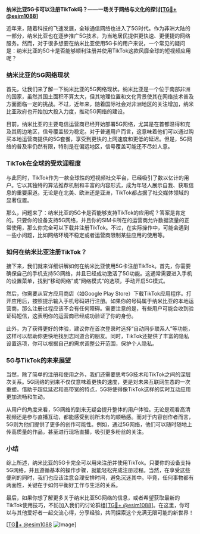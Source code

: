 **纳米比亚5G卡可以注册TikTok吗？——一场关于网络与文化的探讨[[TG💪+ @esim1088](https://t.me/s/esim1088)]**

近年来，随着科技的飞速发展，全球通信网络也进入了5G时代。作为非洲大陆的一部分，纳米比亚也在逐步推广5G技术，为当地居民提供更快速、更便捷的网络服务。然而，对于很多想要在纳米比亚使用5G卡的用户来说，一个常见的疑问是：纳米比亚的5G卡是否能够顺利注册并使用TikTok这款风靡全球的短视频应用呢？

### 纳米比亚的5G网络现状

首先，让我们来了解一下纳米比亚的5G网络现状。纳米比亚是一个位于南部非洲的国家，虽然其国土面积不算太大，但其地理位置和文化背景使其在网络技术普及方面面临一定的挑战。不过，近年来，随着国际社会对非洲地区的关注增加，纳米比亚政府也开始加大投入力度，推动5G网络的建设。

目前，纳米比亚的主要电信运营商已经开始部署5G网络，尤其是在首都温得和克及其周边地区，信号覆盖较为稳定。对于普通用户而言，这意味着他们可以通过购买本地运营商提供的5G套餐，享受到更快的上网速度和更低的延迟。但是，5G网络的普及率仍然有限，特别是在偏远地区，信号覆盖可能还不尽如人意。

### TikTok在全球的受欢迎程度

与此同时，TikTok作为一款全球性的短视频社交平台，已经吸引了数以亿计的用户。它以其独特的算法推荐机制和丰富的内容形式，成为年轻人展示自我、获取信息的重要渠道。无论是在北美、欧洲还是亚洲，TikTok都占据了社交媒体领域的显著位置。

那么，问题来了：纳米比亚的5G卡是否能够支持TikTok的应用呢？答案是肯定的。只要你的设备支持5G网络，并且你的SIM卡所在的运营商允许数据流量的正常使用，那么你完全可以下载并注册TikTok。不过，在实际操作中，可能会遇到一些小问题，比如网络环境不稳定或者运营商限制某些应用的使用等。

### 如何在纳米比亚注册TikTok？

接下来，我们就来详细讲解如何在纳米比亚使用5G卡注册TikTok。首先，你需要确保自己的手机支持5G网络，并且已经成功激活了5G功能。这通常需要进入手机的设置菜单，找到“移动网络”或“网络模式”的选项，手动开启5G模式。

然后，你需要从官方应用商店（如Google Play Store）下载TikTok应用程序。打开应用后，按照提示输入手机号码进行注册。如果你的号码属于纳米比亚的本地运营商，那么注册过程应该不会有任何障碍。需要注意的是，有些用户可能会收到验证码短信，这表明你的运营商已经成功验证了你的身份。

此外，为了获得更好的体验，建议你在首次登录时选择“自动同步联系人”等功能，这样可以帮助你更快地找到志同道合的朋友。同时，TikTok还提供了丰富的隐私设置选项，你可以根据自己的需求调整公开范围，保护个人隐私。

### 5G与TikTok的未来展望

当然，除了简单的注册和使用之外，我们还需要思考5G技术和TikTok之间的深层次关系。5G网络的到来不仅仅意味着更快的速度，更是对未来互联网生态的一次重塑。借助于超低延迟和高带宽的特点，5G将使得像TikTok这样的实时互动应用更加流畅和生动。

从用户的角度来看，5G网络的到来无疑会提升整体的用户体验。无论是观看高清视频还是参与直播互动，都能感受到前所未有的顺畅感。而对于内容创作者而言，5G则为他们提供了更多的创作可能性。例如，通过5G网络，他们可以随时随地上传高质量的作品，甚至进行现场直播，吸引更多粉丝的关注。

### 小结

综上所述，纳米比亚的5G卡完全可以用来注册并使用TikTok。只要你的设备支持5G网络，并且遵循基本的操作步骤，就能轻松完成注册过程。当然，在享受这些便利的同时，我们也应该注意合理安排时间，避免沉迷其中。毕竟，任何事物都有两面性，关键在于如何平衡好工作与生活的关系。

最后，如果你想了解更多关于纳米比亚5G网络的信息，或者希望获取最新的TikTok使用技巧，不妨加入我们的讨论群组[[TG💪+ @esim1088](https://t.me/s/esim1088)]。在这里，你可以与其他爱好者一起交流心得，分享经验，共同探索这个充满无限可能的新世界！

[[TG💪+ @esim1088](https://t.me/s/esim1088) ![Image](https://i.postimg.cc/4NQfJmqS/Snipaste-2025-05-13-00-14-12.png)]